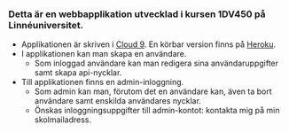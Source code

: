 ### Detta är en webbapplikation utvecklad i kursen 1DV450 på Linnéuniversitet.
* Applikationen är skriven i [Cloud 9](http://www.c9.io). En körbar version finns på [Heroku](https://webbramverk.herokuapp.com/).
* I applikationen kan man skapa en användare. 
    * Som inloggad användare kan man redigera sina användaruppgifter samt skapa api-nycklar.
* Till applikationen finns en admin-inloggning.
    * Som admin kan man, förutom det en användare kan, även ta bort användare samt enskilda användares nycklar.
    * Önskas inloggningsuppgifter till admin-kontot: kontakta mig på min skolmailadress.


